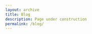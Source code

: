 ```yaml
---
layout: archive
title: Blog
description: Page under construction
permalink: /blog/
---
```


<!-- Content here would shop up above your list of posts -->
